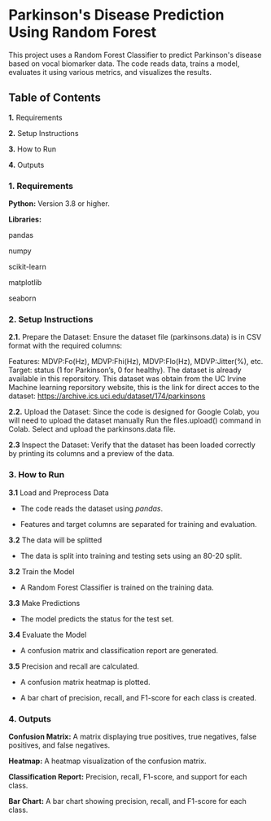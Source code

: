 **<h1>Parkinson's Disease Prediction Using Random Forest</h1>**


This project uses a Random Forest Classifier to predict Parkinson's disease based on vocal biomarker data. The code reads data, trains a model, evaluates it using various metrics, and visualizes the results.

**<h2>Table of Contents</h2>**
**1.** Requirements


**2.** Setup Instructions


**3.** How to Run


**4.** Outputs

**<h3>1. Requirements</h3>**
**Python:** Version 3.8 or higher.


**Libraries:**

pandas

numpy

scikit-learn

matplotlib

seaborn


**<h3>2. Setup Instructions</h3>**


**2.1.** Prepare the Dataset: Ensure the dataset file (parkinsons.data) is in CSV format with the required columns:

Features: MDVP:Fo(Hz), MDVP:Fhi(Hz), MDVP:Flo(Hz), MDVP:Jitter(%), etc.
Target: status (1 for Parkinson’s, 0 for healthy).
The dataset is already available in this reporsitory. This dataset was obtain from the UC Irvine Machine learning reporsitory website, this is the link for direct acces to the dataset: https://archive.ics.uci.edu/dataset/174/parkinsons 

**2.2.** Upload the Dataset:
Since the code is designed for Google Colab, you will need to upload the dataset manually
Run the files.upload() command in Colab.
Select and upload the parkinsons.data file.

**2.3** Inspect the Dataset:
Verify that the dataset has been loaded correctly by printing its columns and a preview of the data.

**<h3>3. How to Run</h3>**


**3.1** Load and Preprocess Data

- The code reads the dataset using _pandas_.


- Features and target columns are separated for training and evaluation.

**3.2** The data will be splitted


- The data is split into training and testing sets using an 80-20 split.

**3.2** Train the Model


- A Random Forest Classifier is trained on the training data.

**3.3** Make Predictions


- The model predicts the status for the test set.

**3.4** Evaluate the Model


- A confusion matrix and classification report are generated.

  

**3.5** Precision and recall are calculated.

- A confusion matrix heatmap is plotted.

  
- A bar chart of precision, recall, and F1-score for each class is created.


**<h3>4. Outputs</h3>**

**Confusion Matrix:**
A matrix displaying true positives, true negatives, false positives, and false negatives.

**Heatmap:**
A heatmap visualization of the confusion matrix.

**Classification Report:**
Precision, recall, F1-score, and support for each class.

**Bar Chart:**
A bar chart showing precision, recall, and F1-score for each class.


